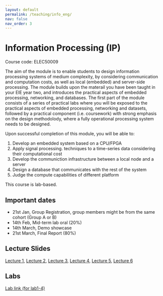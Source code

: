 ```yaml
---
layout: default
permalink: /teaching/info_eng/
nav: false
nav_order: 3
---
```


# Information Processing (IP)

Course code: ELEC50009

The aim of the module is to enable students to design information processing systems of medium complexity, by considering communication and computation costs, as well as local (embedded) and server-side processing. The module builds upon the materail you have been taught in your EIE year two, and introduces the practical aspects of embedded processing, networking, and databases. The first part of the module consists of a series of practical labs where you will be exposed to the practical aspects of embedded processing, networking and datasets, followed by a practical component (i.e. coursework) with strong emphasis on the design methodolody, where a fully operational processing system needs to be designed.

Upon successful completion of this module, you will be able to:

1. Develop an embedded system based on a CPU/FPGA
2. Apply signal processing. techniques to a time-series data considering their computational cost
3. Develop the communiction infrastructure between a local node and a server
4. Design a database that communicates with the rest of the system
5. Judge the compute capabilities of different platform

This course is lab-based.

## Important dates

- 21st Jan, Group Registration, group members might be from the same cohort (Group A or B)
- 14th Feb, Mid-term lab oral (20%)
- 14th March, Demo showcase
- 21st March, Final Report (80%)

## Lecture Slides

<a href="../../assets/pdf/ie/lecture1.pdf">Lecture 1</a>,
<a href="../../assets/pdf/ie/lecture2.pdf">Lecture 2</a>,
<a href="../../assets/pdf/ie/lecture3.pdf">Lecture 3</a>,
<a href="../../assets/pdf/ie/lecture4.pdf">Lecture 4</a>,
<a href="../../assets/pdf/ie/lecture5.pdf">Lecture 5</a>,
<a href="../../assets/pdf/ie/lecture6.pdf">Lecture 6</a>

## Labs

[Lab link (for lab1-4)](https://github.com/Aaron-Zhao123/ELEC50009)
